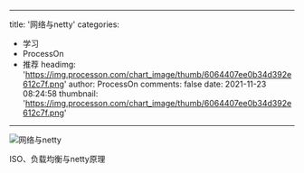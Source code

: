 
---
title: '网络与netty'
categories: 
 - 学习
 - ProcessOn
 - 推荐
headimg: 'https://img.processon.com/chart_image/thumb/6064407ee0b34d392e612c7f.png'
author: ProcessOn
comments: false
date: 2021-11-23 08:24:58
thumbnail: 'https://img.processon.com/chart_image/thumb/6064407ee0b34d392e612c7f.png'
---

<div>   
<img class="thumb" alt="网络与netty" src="https://img.processon.com/chart_image/thumb/6064407ee0b34d392e612c7f.png" referrerpolicy="no-referrer">
<p>ISO、负载均衡与netty原理</p>  
</div>
            